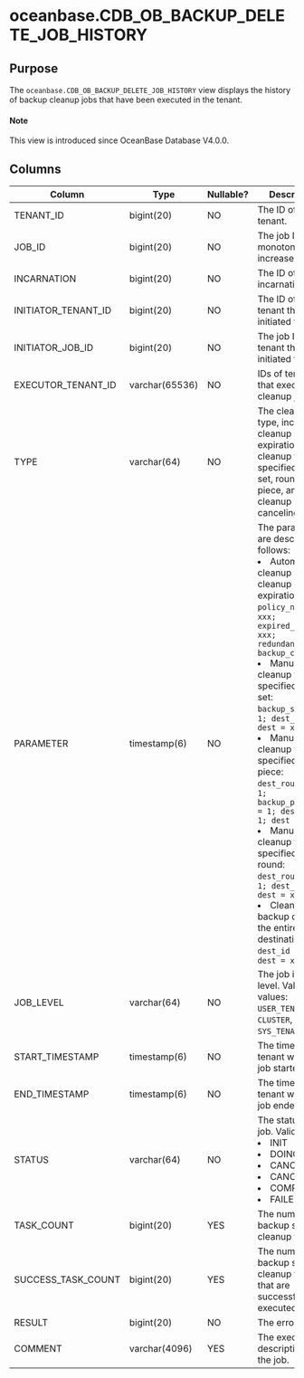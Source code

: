 # oceanbase.CDB_OB_BACKUP_DELETE_JOB_HISTORY

## Purpose

The `oceanbase.CDB_OB_BACKUP_DELETE_JOB_HISTORY` view displays the history of backup cleanup jobs that have been executed in the tenant.

<main id="notice" type='explain'>
  <h4>Note</h4>
  <p>This view is introduced since OceanBase Database V4.0.0. </p>
</main>

## Columns

| Column | Type | Nullable? | Description |
| --- | --- | --- | --- |
| TENANT_ID | bigint(20) | NO | The ID of the tenant. |
| JOB_ID | bigint(20) | NO | The job ID, which monotonically increases. |
| INCARNATION | bigint(20) | NO | The ID of the incarnation. |
| INITIATOR_TENANT_ID | bigint(20) | NO | The ID of the tenant that initiated the job. |
| INITIATOR_JOB_ID | bigint(20) | NO | The job ID of the tenant that initiated the job. |
| EXECUTOR_TENANT_ID | varchar(65536) | NO | IDs of tenants that execute the cleanup job. |
| TYPE | varchar(64) | NO | The cleanup type, including cleanup upon expiration, cleanup for a specified backup set, round, or piece, and cleanup canceling. |
| PARAMETER | timestamp(6) | NO | The parameters are described as follows:<li>Automatic cleanup or cleanup upon expiration: `policy_name = xxx; expired_time = xxx; redundancy:2; backup_copies:1;`<li>Manual cleanup for a specified backup set: `backup_set_id = 1; dest_id = 1; dest = xxxxx;`<li>Manual cleanup for a specified backup piece: `dest_round_id = 1; backup_piece_id = 1; dest_id = 1; dest = xxxx;`<li>Manual cleanup for a specified backup round: `dest_round_id = 1; dest_id = 1; dest = xxxx;`<li>Cleanup of backup data on the entire destination: `dest_id = 1; dest = xxx;` |
| JOB_LEVEL | varchar(64) | NO | The job initiation level. Valid values: `USER_TENANT`, `CLUSTER`, and `SYS_TENANT`. |
| START_TIMESTAMP | timestamp(6) | NO | The time on the tenant when the job started. |
| END_TIMESTAMP | timestamp(6) | NO | The time on the tenant when the job ended. |
| STATUS | varchar(64) | NO | The status of the job. Valid values:<li>INIT<li>DOING<li>CANCELING<li>CANCELED<li>COMPLETED<li>FAILED |
| TASK_COUNT | bigint(20) | YES | The number of backup set/piece cleanup tasks. |
| SUCCESS_TASK_COUNT | bigint(20) | YES | The number of backup set/piece cleanup tasks that are successfully executed. |
| RESULT | bigint(20) | NO | The error code. |
| COMMENT | varchar(4096) | YES | The execution description of the job. |
